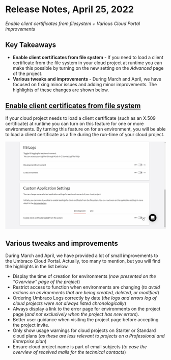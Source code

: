 # Release Notes, April 25, 2022

_Enable client certificates from filesystem + Various Cloud Portal improvements_

## Key Takeaways
- **Enable client certificates from file system** - If you need to load a client certificate from the file system in your cloud project at runtime you can make this possible by turning on the new setting on the _Advanced_ page of the project.
- **Various tweaks and improvements** - During March and April, we have focused on fixing minor issues and adding minor improvements. The highlights of these changes are shown below.

## [Enable client certificates from file system](https://our.umbraco.com/documentation/Umbraco-Cloud/Set-Up/Application-Settings/)
If your cloud project needs to load a client certificate (such as an X.509 certificate) at runtime you can turn on this feature for one or more environments. By turning this feature on for an environment, you will be able to load a client certificate as a file during the run-time of your cloud project.

![Enable client certificate load from file system](images/EnableClientCertificateLoadedFromFileSystem.gif)

## Various tweaks and improvements
During March and April, we have provided a lot of small improvements to the Umbraco Cloud Portal. Actually, too many to mention, but you will find the highlights in the list below.
- Display the time of creation for environments (_now presented on the “Overview” page of the project_)
- Restrict access to function when environments are changing (_to avoid actions on environments that are being created, deleted, or modified_)
- Ordering Umbraco Logs correctly by date (_the logs and errors log of cloud projects were not always listed chronologically_)
- Always display a link to the error page for environments on the project page (_and not exclusively when the project has new errors_).
- Better user guidance when visiting the project page before accepting the project invite.
- Only show usage warnings for cloud projects on Starter or Standard cloud plans (_as these are less relevant to projects on a Professional and Enterprise plan_)
- Ensure cloud project name is part of email subjects (_to ease the overview of received mails for the technical contacts_)
